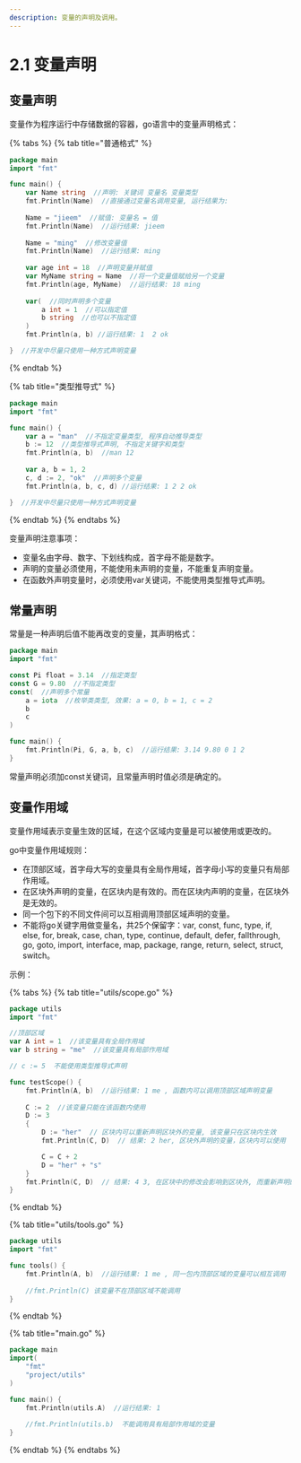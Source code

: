 ```yaml
---
description: 变量的声明及调用。
---
```


# 2.1 变量声明

## 变量声明

变量作为程序运行中存储数据的容器，go语言中的变量声明格式：

{% tabs %}
{% tab title="普通格式" %}
```go
package main
import "fmt"

func main() {
    var Name string  //声明: 关键词 变量名 变量类型
    fmt.Println(Name)  //直接通过变量名调用变量, 运行结果为: 
    
    Name = "jieem"  //赋值: 变量名 = 值
    fmt.Println(Name)  //运行结果: jieem
    
    Name = "ming"  //修改变量值
    fmt.Println(Name)  //运行结果: ming
    
    var age int = 18  //声明变量并赋值
    var MyName string = Name  //将一个变量值赋给另一个变量
    fmt.Println(age, MyName)  //运行结果: 18 ming
    
    var(  //同时声明多个变量
        a int = 1  //可以指定值
        b string  //也可以不指定值
    )
    fmt.Println(a, b) //运行结果: 1  2 ok

}  //开发中尽量只使用一种方式声明变量
```
{% endtab %}

{% tab title="类型推导式" %}
```go
package main
import "fmt"

func main() {
    var a = "man"  //不指定变量类型, 程序自动推导类型
    b := 12  //类型推导式声明, 不指定关键字和类型
    fmt.Println(a, b)  //man 12
    
    var a, b = 1, 2
    c, d := 2, "ok"  //声明多个变量
    fmt.Println(a, b, c, d) //运行结果: 1 2 2 ok

}  //开发中尽量只使用一种方式声明变量
```
{% endtab %}
{% endtabs %}

变量声明注意事项：

* 变量名由字母、数字、下划线构成，首字母不能是数字。
* 声明的变量必须使用，不能使用未声明的变量，不能重复声明变量。
* 在函数外声明变量时，必须使用var关键词，不能使用类型推导式声明。

## 常量声明

常量是一种声明后值不能再改变的变量，其声明格式：

```go
package main
import "fmt"

const Pi float = 3.14  //指定类型
const G = 9.80  //不指定类型
const(  //声明多个常量
    a = iota  //枚举类类型, 效果: a = 0, b = 1, c = 2
    b         
    c
)

func main() {
    fmt.Println(Pi, G, a, b, c)  //运行结果: 3.14 9.80 0 1 2
}
```

常量声明必须加const关键词，且常量声明时值必须是确定的。

## 变量作用域

变量作用域表示变量生效的区域，在这个区域内变量是可以被使用或更改的。

go中变量作用域规则：

* 在顶部区域，首字母大写的变量具有全局作用域，首字母小写的变量只有局部作用域。
* 在区块外声明的变量，在区块内是有效的。而在区块内声明的变量，在区块外是无效的。
* 同一个包下的不同文件间可以互相调用顶部区域声明的变量。
* 不能将go关键字用做变量名，共25个保留字：var, const, func, type, if, else, for, break, case, chan, type, continue, default, defer, fallthrough, go, goto, import, interface, map, package, range, return, select, struct, switch。

示例：

{% tabs %}
{% tab title="utils/scope.go" %}
```go
package utils
import "fmt"

//顶部区域
var A int = 1  //该变量具有全局作用域
var b string = "me"  //该变量具有局部作用域

// c := 5  不能使用类型推导式声明

func testScope() {
    fmt.Println(A, b)  //运行结果: 1 me , 函数内可以调用顶部区域声明变量
    
    C := 2  //该变量只能在该函数内使用 
    D := 3
    {
        D := "her"  // 区块内可以重新声明区块外的变量, 该变量只在区块内生效
        fmt.Println(C, D)  // 结果: 2 her, 区块外声明的变量，区块内可以使用

        C = C + 2
        D = "her" + "s"
    }
    fmt.Println(C, D)  // 结果: 4 3, 在区块中的修改会影响到区块外, 而重新声明的变量则不会影响
}
```
{% endtab %}

{% tab title="utils/tools.go" %}
```go
package utils
import "fmt"

func tools() {
    fmt.Println(A, b)  //运行结果: 1 me , 同一包内顶部区域的变量可以相互调用
    
    //fmt.Println(C) 该变量不在顶部区域不能调用
}
```
{% endtab %}

{% tab title="main.go" %}
```go
package main
import( 
    "fmt"
    "project/utils"   
)

func main() {
    fmt.Println(utils.A)  //运行结果: 1
    
    //fmt.Println(utils.b)  不能调用具有局部作用域的变量
}


```
{% endtab %}
{% endtabs %}

